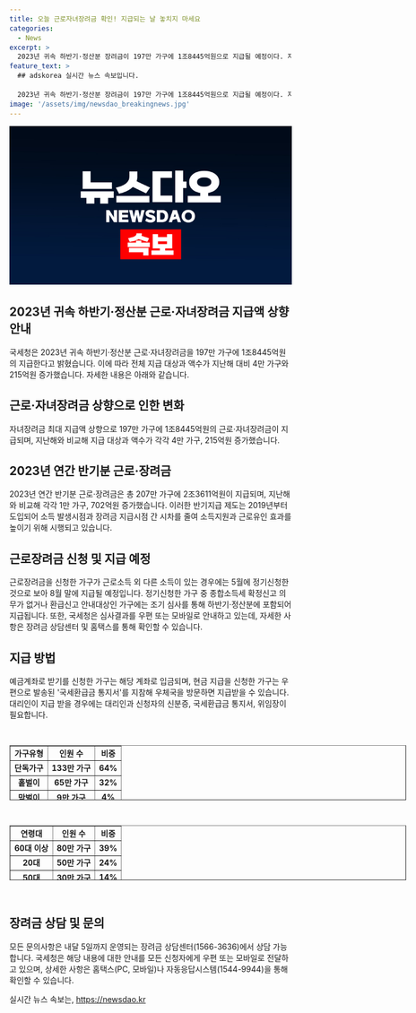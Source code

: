 ```yaml
---
title: 오늘 근로자녀장려금 확인! 지급되는 날 놓치지 마세요
categories:
  - News
excerpt: >
  2023년 귀속 하반기·정산분 장려금이 197만 가구에 1조8445억원으로 지급될 예정이다. 자녀장려금 최대 지급액이 상향되며, 지난해에 비해 지급 대상과 액수가 증가했다. 가구유형별로는 단독가구가 가장 많은 비중을 차지하며, 60대 이상이 주요 수혜층이다. 신청한 가구는 8월 말에 지급되며, 예금계좌 또는 우편으로 받을 수 있다. 국세청은 신청자들에게 결과를 안내하고, 장려금 상담센터에서 문의 가능하다.
feature_text: >
  ## adskorea 실시간 뉴스 속보입니다.

  2023년 귀속 하반기·정산분 장려금이 197만 가구에 1조8445억원으로 지급될 예정이다. 자녀장려금 최대 지급액이 상향되며, 지난해에 비해 지급 대상과 액수가 증가했다. 가구유형별로는 단독가구가 가장 많은 비중을 차지하며, 60대 이상이 주요 수혜층이다. 신청한 가구는 8월 말에 지급되며, 예금계좌 또는 우편으로 받을 수 있다. 국세청은 신청자들에게 결과를 안내하고, 장려금 상담센터에서 문의 가능하다.
image: '/assets/img/newsdao_breakingnews.jpg'
---
```


<p><img src="/assets/img/newsdao_breakingnews.jpg" alt="adskorea 속보" /></p>

<h2 data-ke-size="size26">2023년 귀속 하반기·정산분 근로·자녀장려금 지급액 상향 안내</h2>

<p data-ke-size="size16">국세청은 2023년 귀속 하반기·정산분 근로·자녀장려금을 197만 가구에 1조8445억원의 지급한다고 밝혔습니다. 이에 따라 전체 지급 대상과 액수가 지난해 대비 4만 가구와 215억원 증가했습니다. 자세한 내용은 아래와 같습니다.</p>

<h2 data-ke-size="size26">근로·자녀장려금 상향으로 인한 변화</h2>

<p data-ke-size="size16">자녀장려금 최대 지급액 상향으로 197만 가구에 1조8445억원의 근로·자녀장려금이 지급되며, 지난해와 비교해 지급 대상과 액수가 각각 4만 가구, 215억원 증가했습니다.</p>

<h2 data-ke-size="size26">2023년 연간 반기분 근로·장려금</h2>

<p data-ke-size="size16">2023년 연간 반기분 근로·장려금은 총 207만 가구에 2조3611억원이 지급되며, 지난해와 비교해 각각 1만 가구, 702억원 증가했습니다. 이러한 반기지급 제도는 2019년부터 도입되어 소득 발생시점과 장려금 지급시점 간 시차를 줄여 소득지원과 근로유인 효과를 높이기 위해 시행되고 있습니다.</p>

<h2 data-ke-size="size26">근로장려금 신청 및 지급 예정</h2>

<p data-ke-size="size16">근로장려금을 신청한 가구가 근로소득 외 다른 소득이 있는 경우에는 5월에 정기신청한 것으로 보아 8월 말에 지급될 예정입니다. 정기신청한 가구 중 종합소득세 확정신고 의무가 없거나 환급신고 안내대상인 가구에는 조기 심사를 통해 하반기·정산분에 포함되어 지급됩니다. 또한, 국세청은 심사결과를 우편 또는 모바일로 안내하고 있는데, 자세한 사항은 장려금 상담센터 및 홈택스를 통해 확인할 수 있습니다.</p>

<h2 data-ke-size="size26">지급 방법</h2>

<p data-ke-size="size16">예금계좌로 받기를 신청한 가구는 해당 계좌로 입금되며, 현금 지급을 신청한 가구는 우편으로 발송된 '국세환급금 통지서'를 지참해 우체국을 방문하면 지급받을 수 있습니다. 대리인이 지급 받을 경우에는 대리인과 신청자의 신분증, 국세환급금 통지서, 위임장이 필요합니다.</p>

<p data-ke-size="size16">&nbsp;</p>

<table style="width: 708px; height: 98px; margin-left: auto; margin-right: auto;" border="1">
<tbody>
<tr>
<td style="text-align: center; height: 17px;"><b>가구유형</b></td>
<td style="text-align: center; height: 17px;"><b>인원 수</b></td>
<td style="text-align: center; height: 17px;"><b>비중</b></td>
</tr>
<tr>
<td style="text-align: center; height: 17px;"><b>단독가구</b></td>
<td style="text-align: center; height: 17px;"><b>133만 가구</b></td>
<td style="text-align: center; height: 17px;"><b>64%</b></td>
</tr>
<tr>
<td style="text-align: center; height: 17px;"><b>홑벌이</b></td>
<td style="text-align: center; height: 17px;"><b>65만 가구</b></td>
<td style="text-align: center; height: 17px;"><b>32%</b></td>
</tr>
<tr>
<td style="text-align: center; height: 17px;"><b>맞벌이</b></td>
<td style="text-align: center; height: 17px;"><b>9만 가구</b></td>
<td style="text-align: center; height: 17px;"><b>4%</b></td>
</tr>
</tbody>
</table>

<p data-ke-size="size16">&nbsp;</p>

<table style="width: 708px; height: 98px; margin-left: auto; margin-right: auto;" border="1">
<tbody>
<tr>
<td style="text-align: center; height: 17px;"><b>연령대</b></td>
<td style="text-align: center; height: 17px;"><b>인원 수</b></td>
<td style="text-align: center; height: 17px;"><b>비중</b></td>
</tr>
<tr>
<td style="text-align: center; height: 17px;"><b>60대 이상</b></td>
<td style="text-align: center; height: 17px;"><b>80만 가구</b></td>
<td style="text-align: center; height: 17px;"><b>39%</b></td>
</tr>
<tr>
<td style="text-align: center; height: 17px;"><b>20대</b></td>
<td style="text-align: center; height: 17px;"><b>50만 가구</b></td>
<td style="text-align: center; height: 17px;"><b>24%</b></td>
</tr>
<tr>
<td style="text-align: center; height: 17px;"><b>50대</b></td>
<td style="text-align: center; height: 17px;"><b>30만 가구</b></td>
<td style="text-align: center; height: 17px;"><b>14%</b></td>
</tr>
</tbody>
</table>

<p data-ke-size="size16">&nbsp;</p>

<h2 data-ke-size="size26">장려금 상담 및 문의</h2>

<p data-ke-size="size16">모든 문의사항은 내달 5일까지 운영되는 장려금 상담센터(1566-3636)에서 상담 가능합니다. 국세청은 해당 내용에 대한 안내를 모든 신청자에게 우편 또는 모바일로 전달하고 있으며, 상세한 사항은 홈택스(PC, 모바일)나 자동응답시스템(1544-9944)을 통해 확인할 수 있습니다.</p>
실시간 뉴스 속보는, <a href="https://newsdao.kr" rel="dofollow">https://newsdao.kr</a>


